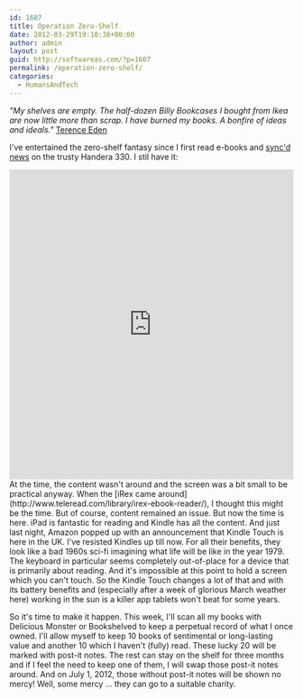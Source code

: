 ```yaml
---
id: 1607
title: Operation Zero-Shelf
date: 2012-03-29T19:10:38+00:00
author: admin
layout: post
guid: http://softwareas.com/?p=1607
permalink: /operation-zero-shelf/
categories:
  - HumansAndTech
---
```

*"My shelves are empty. The half-dozen Billy Bookcases I bought from Ikea are now little more than scrap. I have burned my books. A bonfire of ideas and ideals."*
[Terence Eden](shkspr.mobi/blog/index.php/2012/03/burning-all-my-books/)

I've entertained the zero-shelf fantasy since I first read e-books and [sync'd news](http://en.wikipedia.org/wiki/Plucker) on the trusty Handera 330. I stil have it:

<iframe class="imgur-album" width="100%" height="550" frameborder="0" src="http://imgur.com/a/PbVoU/embed"></iframe>

<br/>
At the time, the content wasn't around and the screen was a bit small to be practical anyway. When the [iRex came around](http://www.teleread.com/library/irex-ebook-reader/), I thought this might be the time. But of course, content remained an issue. But now the time is here. iPad is fantastic for reading and Kindle has all the content. And just last night, Amazon popped up with an announcement that Kindle Touch is here in the UK. I've resisted Kindles up till now. For all their benefits, they look like a bad 1960s sci-fi imagining what life will be like in the year 1979. The keyboard in particular seems completely out-of-place for a device that is primarily about reading. And it's impossible at this point to hold a screen which you can't touch. So the Kindle Touch changes a lot of that and with its battery benefits and (especially after a week of glorious March weather here) working in the sun is a killer app tablets won't beat for some years.

So it's time to make it happen. This week, I'll scan all my books with Delicious Monster or Bookshelved to keep a perpetual record of what I once owned. I'll allow myself to keep 10 books of sentimental or long-lasting value and another 10 which I haven't (fully) read. These lucky 20 will be marked with post-it notes. The rest can stay on the shelf for three months and if I feel the need to keep one of them, I will swap those post-it notes around. And on July 1, 2012, those without post-it notes will be shown no mercy! Well, some mercy ... they can go to a suitable charity.